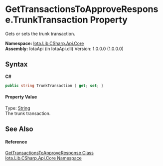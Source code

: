 # GetTransactionsToApproveResponse.TrunkTransaction Property 
 

Gets or sets the trunk transaction.

**Namespace:**&nbsp;<a href="N_Iota_Lib_CSharp_Api_Core">Iota.Lib.CSharp.Api.Core</a><br />**Assembly:**&nbsp;IotaApi (in IotaApi.dll) Version: 1.0.0.0 (1.0.0.0)

## Syntax

**C#**<br />
``` C#
public string TrunkTransaction { get; set; }
```


#### Property Value
Type: <a href="http://msdn2.microsoft.com/en-us/library/s1wwdcbf" target="_blank">String</a><br />The trunk transaction.

## See Also


#### Reference
<a href="T_Iota_Lib_CSharp_Api_Core_GetTransactionsToApproveResponse">GetTransactionsToApproveResponse Class</a><br /><a href="N_Iota_Lib_CSharp_Api_Core">Iota.Lib.CSharp.Api.Core Namespace</a><br />